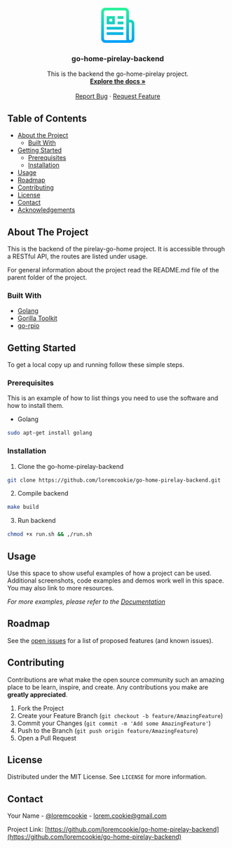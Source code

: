 <!-- PROJECT LOGO -->

<p align="center">
  <a href="https://github.com/loremcookie/go-home-pirelay-backend">
    <img src="assets/logo.png" alt="Logo" width="80" height="80">
  </a>
  <h3 align="center">go-home-pirelay-backend</h3>

  <p align="center">
    This is the backend the go-home-pirelay project.
    <br />
    <a href="https://github.com/loremcookie/go-home-pirelay-backend"><strong>Explore the docs »</strong></a>
    <br />
    <br /><!--
    <a href="https://github.com/loremcookie/go-home-pirelay-backend">View Demo</a>
    ·-->
    <a href="https://github.com/loremcookie/go-home-pirelay-backend/issues">Report Bug</a>
    ·
    <a href="https://github.com/loremcookie/go-home-pirelay-backend/issues">Request Feature</a>
  </p>



<!-- TABLE OF CONTENTS -->

## Table of Contents

* [About the Project](#about-the-project)
  * [Built With](#built-with)
* [Getting Started](#getting-started)
  * [Prerequisites](#prerequisites)
  * [Installation](#installation)
* [Usage](#usage)
* [Roadmap](#roadmap)
* [Contributing](#contributing)
* [License](#license)
* [Contact](#contact)
* [Acknowledgements](#acknowledgements)



## About The Project

This is the backend of the pirelay-go-home project. It is accessible through a RESTful API, the routes are listed under usage.

For general information about the project read the README.md file of the parent folder of the project.

### Built With

* [Golang](golang.org)
* [Gorilla Toolkit](www.gorillatoolkit.org/)
* [go-rpio](jgithub.com/stianeikeland/go-rpio)



## Getting Started

To get a local copy up and running follow these simple steps.

### Prerequisites

This is an example of how to list things you need to use the software and how to install them.
* Golang
```sh
sudo apt-get install golang
```

### Installation

1. Clone the go-home-pirelay-backend
```sh
git clone https://github.com/loremcookie/go-home-pirelay-backend.git
```
2. Compile backend
```sh
make build
```

3. Run backend

```sh
chmod +x run.sh && ,/run.sh
```



<!-- USAGE EXAMPLES -->

## Usage

Use this space to show useful examples of how a project can be used. Additional screenshots, code examples and demos work well in this space. You may also link to more resources.

_For more examples, please refer to the [Documentation](https://example.com)_



## Roadmap

See the [open issues](https://github.com/loremcookie/go-home-pirelay-backend/issues) for a list of proposed features (and known issues).



## Contributing

Contributions are what make the open source community such an amazing place to be learn, inspire, and create. Any contributions you make are **greatly appreciated**.

1. Fork the Project
2. Create your Feature Branch (`git checkout -b feature/AmazingFeature`)
3. Commit your Changes (`git commit -m 'Add some AmazingFeature'`)
4. Push to the Branch (`git push origin feature/AmazingFeature`)
5. Open a Pull Request



## License

Distributed under the MIT License. See `LICENSE` for more information.



## Contact

Your Name - [@loremcookie](https://twitter.com/loremcookie) - lorem.cookie@gmail.com

Project Link: [https://github.com/loremcookie/go-home-pirelay-backend](https://github.com/loremcookie/go-home-pirelay-backend)
